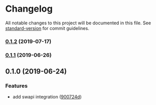 # Changelog

All notable changes to this project will be documented in this file. See [standard-version](https://github.com/conventional-changelog/standard-version) for commit guidelines.

### [0.1.2](https://github.com/Swydo/star-wars-integration/compare/0.1.1...0.1.2) (2019-07-17)



### [0.1.1](https://github.com/Swydo/star-wars-integration/compare/0.1.0...0.1.1) (2019-06-26)



## 0.1.0 (2019-06-24)


### Features

* add swapi integration ([900724d](https://github.com/Swydo/star-wars-integration/commit/900724d))

